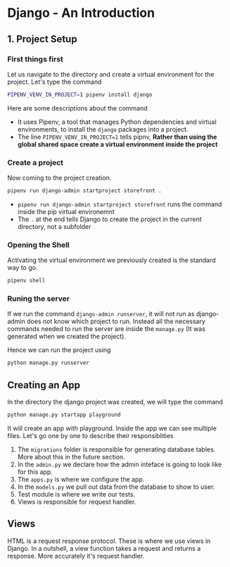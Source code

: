 # Django - An Introduction

## 1. Project Setup

### First things first

Let us navigate to the directory and create a virtual environment for the project. Let's type the command

```bash
PIPENV_VENV_IN_PROJECT=1 pipenv install django
```

Here are some descriptions about the command

- It uses Pipenv, a tool that manages Python dependencies and virtual environments, to install the `django` packages into a project.
- The line `PIPENV_VENV_IN_PROJECT=1` tells pipnv, **Rather than using the global shared space create a virtual environment inside the project**

### Create a project

Now coming to the project creation.

```bash
pipenv run django-admin startproject storefront .
```

- `pipenv run django-admin startproject storefront` runs the command inside the pip virtual environemnt
- The `.` at the end tells Django to create the project in the current directory, not a subfolder

### Opening the Shell

Activating the virtual environment we previously created is the standard way to go.

```bash
pipenv shell
```

### Runing the server

If we run the command `django-admin runserver`, it will not run as django-admin does not know which project to run. Instead all the necessary commands needed to run the server are inside the `manage.py` (It was generated when we created the project).

Hence we can run the project using

```bash
python manage.py runserver
```

## Creating an App

In the directory the django project was created, we will type the command

```bash
python manage.py startapp playground
```

It will create an app with playground. Inside the app we can see multiple files. Let's go one by one to describe their responsiblities

1. The `migrations` folder is responsible for generating database tables. More about this in the future section.
2. In the `admin.py` we declare how the admin inteface is going to look like for this app.
3. The `apps.py` is where we configure the app.
4. In the `models.py` we pull out data from the database to show to user.
5. Test module is where we write our tests.
6. Views is responsible for request handler.

## Views

HTML is a request response protocol. These is where we use views in Django. In a nutshell, a view function takes a request and returns a response. More accurately it's request handler.
